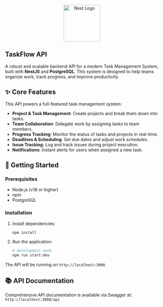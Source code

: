 <p align="center">
  <a href="http://nestjs.com/" target="blank"><img src="https://nestjs.com/img/logo-small.svg" width="120" alt="Nest Logo" /></a>
</p>

## TaskFlow API

A robust and scalable backend API for a modern Task Management System, built with **NestJS** and **PostgreSQL**. This system is designed to help teams organize work, track progress, and improve productivity.

## ✨ Core Features

This API powers a full-featured task management system:

*   **Project & Task Management**: Create projects and break them down into tasks.
*   **Team Collaboration**: Delegate work by assigning tasks to team members.
*   **Progress Tracking**: Monitor the status of tasks and projects in real-time.
*   **Deadlines & Scheduling**: Set due dates and adjust work schedules.
*   **Issue Tracking**: Log and track issues during project execution.
*   **Notifications**: Instant alerts for users when assigned a new task.

## 🚀 Getting Started

### Prerequisites

*   Node.js (v18 or higher)
*   npm
*   PostgreSQL

### Installation

1.  Install dependencies:
    ```bash
    npm install
    ```

2.  Run the application:
    ```bash
    # development mode
    npm run start:dev
    ```

The API will be running on `http://localhost:3000`.

## 📚 API Documentation

Comprehensive API documentation is available via Swagger at: `http://localhost:3000/api`